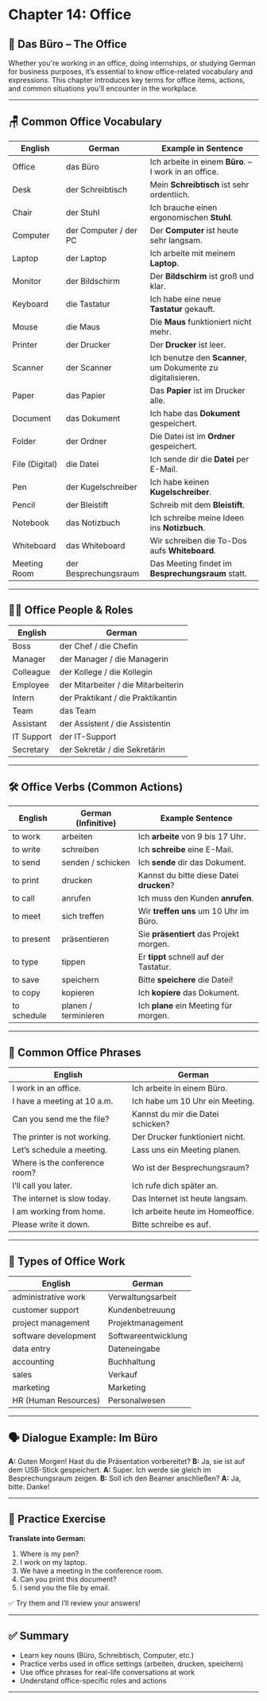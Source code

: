 # Chapter 14: Office

## 📖 Das Büro – The Office

Whether you're working in an office, doing internships, or studying German for business purposes, it’s essential to know office-related vocabulary and expressions. This chapter introduces key terms for office items, actions, and common situations you'll encounter in the workplace.

---

## 🪑 Common Office Vocabulary

| English        | German                | Example in Sentence                                          |
| -------------- | --------------------- | ------------------------------------------------------------ |
| Office         | das Büro              | Ich arbeite in einem **Büro**. – I work in an office.        |
| Desk           | der Schreibtisch      | Mein **Schreibtisch** ist sehr ordentlich.                   |
| Chair          | der Stuhl             | Ich brauche einen ergonomischen **Stuhl**.                   |
| Computer       | der Computer / der PC | Der **Computer** ist heute sehr langsam.                     |
| Laptop         | der Laptop            | Ich arbeite mit meinem **Laptop**.                           |
| Monitor        | der Bildschirm        | Der **Bildschirm** ist groß und klar.                        |
| Keyboard       | die Tastatur          | Ich habe eine neue **Tastatur** gekauft.                     |
| Mouse          | die Maus              | Die **Maus** funktioniert nicht mehr.                        |
| Printer        | der Drucker           | Der **Drucker** ist leer.                                    |
| Scanner        | der Scanner           | Ich benutze den **Scanner**, um Dokumente zu digitalisieren. |
| Paper          | das Papier            | Das **Papier** ist im Drucker alle.                          |
| Document       | das Dokument          | Ich habe das **Dokument** gespeichert.                       |
| Folder         | der Ordner            | Die Datei ist im **Ordner** gespeichert.                     |
| File (Digital) | die Datei             | Ich sende dir die **Datei** per E-Mail.                      |
| Pen            | der Kugelschreiber    | Ich habe keinen **Kugelschreiber**.                          |
| Pencil         | der Bleistift         | Schreib mit dem **Bleistift**.                               |
| Notebook       | das Notizbuch         | Ich schreibe meine Ideen ins **Notizbuch**.                  |
| Whiteboard     | das Whiteboard        | Wir schreiben die To-Dos aufs **Whiteboard**.                |
| Meeting Room   | der Besprechungsraum  | Das Meeting findet im **Besprechungsraum** statt.            |

---

## 👩‍💼 Office People & Roles

| English    | German                              |
| ---------- | ----------------------------------- |
| Boss       | der Chef / die Chefin               |
| Manager    | der Manager / die Managerin         |
| Colleague  | der Kollege / die Kollegin          |
| Employee   | der Mitarbeiter / die Mitarbeiterin |
| Intern     | der Praktikant / die Praktikantin   |
| Team       | das Team                            |
| Assistant  | der Assistent / die Assistentin     |
| IT Support | der IT-Support                      |
| Secretary  | der Sekretär / die Sekretärin       |

---

## 🛠️ Office Verbs (Common Actions)

| English     | German (Infinitive)  | Example Sentence                         |
| ----------- | -------------------- | ---------------------------------------- |
| to work     | arbeiten             | Ich **arbeite** von 9 bis 17 Uhr.        |
| to write    | schreiben            | Ich **schreibe** eine E-Mail.            |
| to send     | senden / schicken    | Ich **sende** dir das Dokument.          |
| to print    | drucken              | Kannst du bitte diese Datei **drucken**? |
| to call     | anrufen              | Ich muss den Kunden **anrufen**.         |
| to meet     | sich treffen         | Wir **treffen uns** um 10 Uhr im Büro.   |
| to present  | präsentieren         | Sie **präsentiert** das Projekt morgen.  |
| to type     | tippen               | Er **tippt** schnell auf der Tastatur.   |
| to save     | speichern            | Bitte **speichere** die Datei!           |
| to copy     | kopieren             | Ich **kopiere** das Dokument.            |
| to schedule | planen / terminieren | Ich **plane** ein Meeting für morgen.    |

---

## 🧾 Common Office Phrases

| English                       | German                            |
| ----------------------------- | --------------------------------- |
| I work in an office.          | Ich arbeite in einem Büro.        |
| I have a meeting at 10 a.m.   | Ich habe um 10 Uhr ein Meeting.   |
| Can you send me the file?     | Kannst du mir die Datei schicken? |
| The printer is not working.   | Der Drucker funktioniert nicht.   |
| Let’s schedule a meeting.     | Lass uns ein Meeting planen.      |
| Where is the conference room? | Wo ist der Besprechungsraum?      |
| I’ll call you later.          | Ich rufe dich später an.          |
| The internet is slow today.   | Das Internet ist heute langsam.   |
| I am working from home.       | Ich arbeite heute im Homeoffice.  |
| Please write it down.         | Bitte schreibe es auf.            |

---

## 💼 Types of Office Work

| English              | German              |
| -------------------- | ------------------- |
| administrative work  | Verwaltungsarbeit   |
| customer support     | Kundenbetreuung     |
| project management   | Projektmanagement   |
| software development | Softwareentwicklung |
| data entry           | Dateneingabe        |
| accounting           | Buchhaltung         |
| sales                | Verkauf             |
| marketing            | Marketing           |
| HR (Human Resources) | Personalwesen       |

---

## 🗣️ Dialogue Example: Im Büro

**A:** Guten Morgen! Hast du die Präsentation vorbereitet?
**B:** Ja, sie ist auf dem USB-Stick gespeichert.
**A:** Super. Ich werde sie gleich im Besprechungsraum zeigen.
**B:** Soll ich den Beamer anschließen?
**A:** Ja, bitte. Danke!

---

## 🧠 Practice Exercise

**Translate into German:**

1. Where is my pen?
2. I work on my laptop.
3. We have a meeting in the conference room.
4. Can you print this document?
5. I send you the file by email.

✅ Try them and I’ll review your answers!

---

## ✅ Summary

* Learn key nouns (Büro, Schreibtisch, Computer, etc.)
* Practice verbs used in office settings (arbeiten, drucken, speichern)
* Use office phrases for real-life conversations at work
* Understand office-specific roles and actions

---
